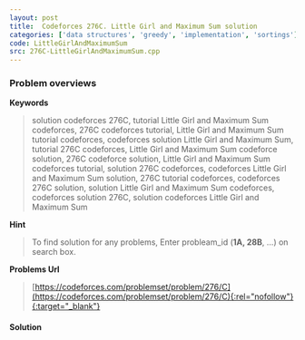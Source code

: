 ```yaml
---
layout: post
title:  Codeforces 276C. Little Girl and Maximum Sum solution
categories: ['data structures', 'greedy', 'implementation', 'sortings']
code: LittleGirlAndMaximumSum
src: 276C-LittleGirlAndMaximumSum.cpp
---
```

### **Problem overviews**

**Keywords**
> solution codeforces 276C, tutorial Little Girl and Maximum Sum codeforces, 276C codeforces tutorial, Little Girl and Maximum Sum tutorial codeforces, codeforces solution Little Girl and Maximum Sum, tutorial 276C codeforces, Little Girl and Maximum Sum codeforce solution, 276C codeforce solution, Little Girl and Maximum Sum codeforces tutorial, solution 276C codeforces, codeforces Little Girl and Maximum Sum solution, 276C tutorial codeforces, codeforces 276C solution, solution Little Girl and Maximum Sum codeforces, codeforces solution 276C, solution codeforces Little Girl and Maximum Sum

**Hint**
> To find solution for any problems, Enter probleam_id (**1A, 28B**, ...) on search box. 

**Problems Url**
> [https://codeforces.com/problemset/problem/276/C](https://codeforces.com/problemset/problem/276/C){:rel="nofollow"}{:target="_blank"}

#### **Solution**



